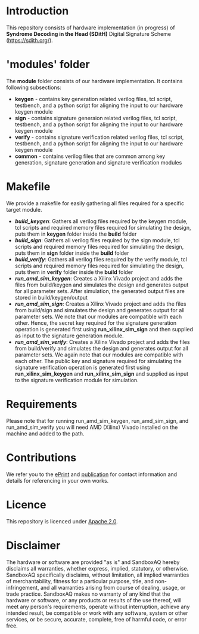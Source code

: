 # Introduction

This repository consists of hardware implementation (in progress) of **Syndrome Decoding in the Head (SDitH)** Digital Signature Scheme (https://sdith.org/). 



<!-- This hardware implementation is part of the research work published at **Conference Name**. -->



<!-- # Citation 

We kindly request you to use the following citation if you use our design. 

```
@inproceedings{deshpande2024sdith,
  author={Sanjay Deshpande and James Howe and Dongze Yue and Jakub Szefer},
  title={SDitH in Hardware},
}
``` -->




# 'modules' folder 

The **module** folder consists of our hardware implementation. It contains following subsections:

- **keygen** - contains key generation related verilog files, tcl script, testbench, and a python script for aligning the input to our hardware keygen module
- **sign** - contains signature generaion related verilog files, tcl script, testbench, and a python script for aligning the input to our hardware keygen module
- **verify** - contains signature verification related verilog files, tcl script, testbench, and a python script for aligning the input to our hardware keygen module
- **common** - contains verilog files that are common among key generation, signature generation and signature verification modules

# Makefile

We provide a makefile for easily gathering all files required for a specific target module. 
<!-- The makefile also has capability of simulating the modules using Xilinx Vivado.  -->
<!-- The makefile consists of following targets: -->



- ***build_keygen***: Gathers all verilog files required by the keygen module, tcl scripts and required memory files required for simulating the design, puts them in **keygen** folder inside the **build** folder
- ***build_sign***: Gathers all verilog files required by the sign module, tcl scripts and required memory files required for simulating the design, puts them in **sign** folder inside the **build** folder
- ***build_verify***: Gathers all verilog files required by the verify module, tcl scripts and required memory files required for simulating the design, puts them in **verify** folder inside the **build** folder
- ***run_amd_sim_keygen***: Creates a Xilinx Vivado project and adds the files from build/keygen and simulates the design and generates output for all parameter sets. After simulation, the generated output files are stored in build/keygen/output
- ***run_amd_sim_sign***: Creates a Xilinx Vivado project and adds the files from build/sign and simulates the design and generates output for all parameter sets. We note that our modules are compatible with each other. Hence, the secret key required for the signature generation operation is generated first using **run_xilinx_sim_sign** and then supplied as input to the signature generation module. 
- ***run_amd_sim_verify***: Creates a Xilinx Vivado project and adds the files from build/verify and simulates the design and generates output for all parameter sets. We again note that our modules are compatible with each other. The public key and signature required for simulating the signature verification operation is generated first using **run_xilinx_sim_keygen** and **run_xilinx_sim_sign** and supplied as input to the signature verification module for simulation.

# Requirements

Please note that for running  run_amd_sim_keygen, run_amd_sim_sign, and run_amd_sim_verify you will need AMD (Xilinx) Vivado installed on the machine and added to the path.

# Contributions

We refer you to the [ePrint]() and [publication]() for contact information and details for referencing in your own works.

# Licence

This repository is licenced under [Apache 2.0](https://www.apache.org/licenses/LICENSE-2.0).

# Disclaimer

The hardware or software are provided "as is" and SandboxAQ hereby disclaims all warranties, whether express, implied, statutory, or otherwise. SandboxAQ specifically disclaims, without limitation, all implied warranties of merchantability, fitness for a particular purpose, title, and non-infringement, and all warranties arising from course of dealing, usage, or trade practice. SandboxAQ makes no warranty of any kind that the hardware or software, or any products or results of the use thereof, will meet any person's requirements, operate without interruption, achieve any intended result, be compatible or work with any software, system or other services, or be secure, accurate, complete, free of harmful code, or error free.
